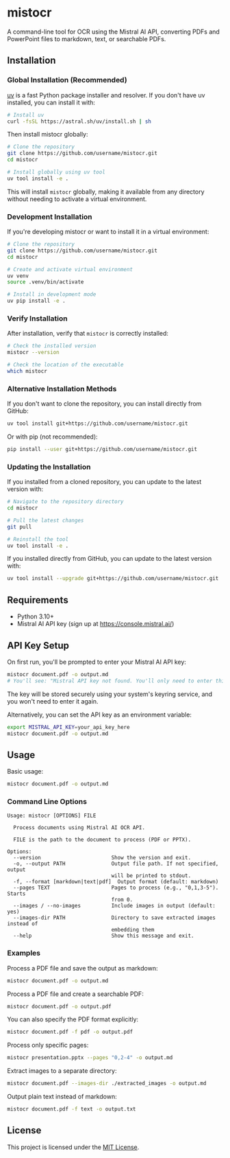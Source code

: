 # mistocr

A command-line tool for OCR using the Mistral AI API, converting PDFs and PowerPoint files to markdown, text, or searchable PDFs.

## Installation

### Global Installation (Recommended)

[uv](https://github.com/astral-sh/uv) is a fast Python package installer and resolver. If you don't have uv installed, you can install it with:

```bash
# Install uv
curl -fsSL https://astral.sh/uv/install.sh | sh
```

Then install mistocr globally:

```bash
# Clone the repository
git clone https://github.com/username/mistocr.git
cd mistocr

# Install globally using uv tool
uv tool install -e .
```

This will install `mistocr` globally, making it available from any directory without needing to activate a virtual environment.

### Development Installation

If you're developing mistocr or want to install it in a virtual environment:

```bash
# Clone the repository
git clone https://github.com/username/mistocr.git
cd mistocr

# Create and activate virtual environment
uv venv
source .venv/bin/activate

# Install in development mode
uv pip install -e .
```

### Verify Installation

After installation, verify that `mistocr` is correctly installed:

```bash
# Check the installed version
mistocr --version

# Check the location of the executable
which mistocr
```

### Alternative Installation Methods

If you don't want to clone the repository, you can install directly from GitHub:

```bash
uv tool install git+https://github.com/username/mistocr.git
```

Or with pip (not recommended):

```bash
pip install --user git+https://github.com/username/mistocr.git
```

### Updating the Installation

If you installed from a cloned repository, you can update to the latest version with:

```bash
# Navigate to the repository directory
cd mistocr

# Pull the latest changes
git pull

# Reinstall the tool
uv tool install -e .
```

If you installed directly from GitHub, you can update to the latest version with:

```bash
uv tool install --upgrade git+https://github.com/username/mistocr.git
```

## Requirements

- Python 3.10+
- Mistral AI API key (sign up at https://console.mistral.ai/)

## API Key Setup

On first run, you'll be prompted to enter your Mistral AI API key:

```bash
mistocr document.pdf -o output.md
# You'll see: "Mistral API key not found. You'll only need to enter this once."
```

The key will be stored securely using your system's keyring service, and you won't need to enter it again.

Alternatively, you can set the API key as an environment variable:

```bash
export MISTRAL_API_KEY=your_api_key_here
mistocr document.pdf -o output.md
```

## Usage

Basic usage:

```bash
mistocr document.pdf -o output.md
```

### Command Line Options

```
Usage: mistocr [OPTIONS] FILE

  Process documents using Mistral AI OCR API.

  FILE is the path to the document to process (PDF or PPTX).

Options:
  --version                       Show the version and exit.
  -o, --output PATH               Output file path. If not specified, output
                                  will be printed to stdout.
  -f, --format [markdown|text|pdf]  Output format (default: markdown)
  --pages TEXT                    Pages to process (e.g., "0,1,3-5"). Starts
                                  from 0.
  --images / --no-images          Include images in output (default: yes)
  --images-dir PATH               Directory to save extracted images instead of
                                  embedding them
  --help                          Show this message and exit.
```

### Examples

Process a PDF file and save the output as markdown:

```bash
mistocr document.pdf -o output.md
```

Process a PDF file and create a searchable PDF:

```bash
mistocr document.pdf -o output.pdf
```

You can also specify the PDF format explicitly:

```bash
mistocr document.pdf -f pdf -o output.pdf
```

Process only specific pages:

```bash
mistocr presentation.pptx --pages "0,2-4" -o output.md
```

Extract images to a separate directory:

```bash
mistocr document.pdf --images-dir ./extracted_images -o output.md
```

Output plain text instead of markdown:

```bash
mistocr document.pdf -f text -o output.txt
```

## License

This project is licensed under the [MIT License](LICENSE).

